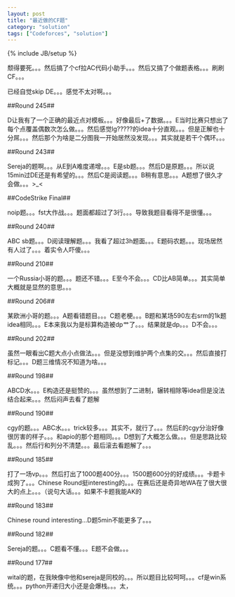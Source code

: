 ```yaml
---
layout: post
title: "最近做的CF题"
category: "solution"
tags: ["Codeforces", "solution"]
---
```

{% include JB/setup %}

颓得要死。。。然后搞了个cf拉AC代码小助手。。。然后又搞了个做题表格。。。刷刷CF。。。

已经自觉skip DE。。。感觉不太对啊。。。

##Round 245##

D让我有了一个正确的最近点对模板。。。好像最后+了数据。。。E当时比赛只想出了每个点覆盖偶数次怎么做。。。然后感觉lg?????的idea十分直观。。。但是正解也十分屌。。。然后那个为啥是二分图我一开始居然没发现。。。其实就是若干个偶环。。。

##Round 243##

Sereja的题啊。。。从E到A难度递增。。。E是sb题。。。然后D是原题。。。所以说15min过DE还是有希望的。。。然后C是阅读题。。。B稍有意思。。。A题想了很久才会做。。。>_<

##CodeStrike Final##

noip题。。。fst大作战。。。题面都超过了3行。。。导致我题目看得不是很懂。。。

##Round 240##

ABC sb题。。。D阅读理解题。。。我看了超过3h题面。。。E题码农题。。。现场居然有人过了。。。着实令人吓傻。。。

##Round 210##

一个Russia小哥的题。。。题还不错。。。E至今不会。。。CD比AB简单。。。其实简单大概就是显然的意思。。。

##Round 206##

某欧洲小哥的题。。。A题看错题目。。。C题老梗。。。B题和某场590左右srm的1k题idea相同。。。E本来我以为是标算构造被dp艹了。。。结果就是dp。。。D不会。。。

##Round 202##

虽然一眼看出C题大点小点做法。。。但是没想到维护两个点集的交。。。然后直接打标记。。。D题三维情况不知道为啥。。。

##Round 198##

ABCD水。。。E构造还是挺赞的。。。虽然想到了二进制，辗转相除等idea但是没法结合起来。。。然后闷声去看了题解

##Round 190##

cgy的题。。。ABC水。。。trick较多。。。其实不，就行了。。。然后E的cgy分治好像很厉害的样子。。。和apio的那个题相同。。。D想到了大概怎么做。。。但是思路比较乱。。。然后行和列分不清楚。。。最后滚去看题解了。。。

##Round 185##

打了一场vp。。。然后打出了1000题400分。。。1500题600分的好成绩。。。卡题卡成狗了。。。Chinese Round挺interesting的。。。在赛后还是奇异地WA在了很大很大的点上。。。（说句大话。。。如果不卡题我能AK的

##Round 183##

Chinese round interesting...D题5min不能更多了。。。

##Round 182##

Sereja的题。。。C题看不懂。。。E题不会做。。。

##Round 177##

wital的题，在我映像中他和sereja是同校的。。。所以题目比较呵呵。。。cf是win系统。。。python开递归大小还是会爆栈。。。太，
